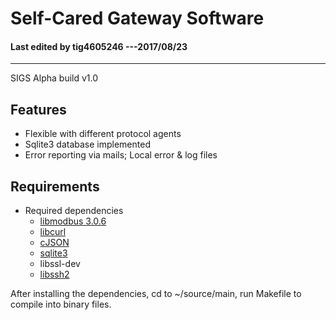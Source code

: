 # Self-Cared Gateway Software

#### Last edited by tig4605246 ---2017/08/23
---------------------------------------

SIGS Alpha build v1.0 

## Features

* Flexible with different protocol agents
* Sqlite3 database implemented
* Error reporting via mails; Local error & log files  

## Requirements 

* Required dependencies
  * [libmodbus 3.0.6](https://github.com/stephane/libmodbus)
  * [libcurl](https://curl.haxx.se/)
  * [cJSON](https://github.com/DaveGamble/cJSON)
  * [sqlite3](https://www.sqlite.org/download.html)
  * libssl-dev
  * [libssh2](https://www.libssh2.org/)

After installing the dependencies, cd to ~/source/main, run Makefile to compile into binary files.


